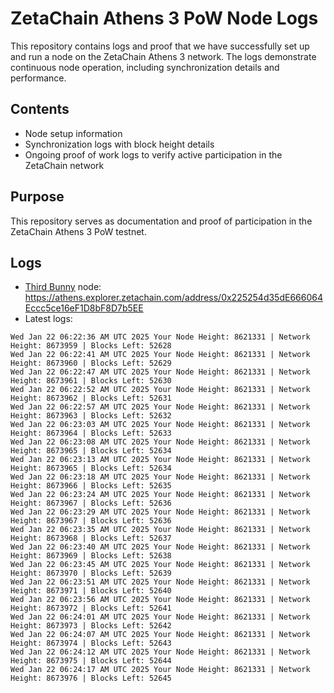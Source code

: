 # ZetaChain Athens 3 PoW Node Logs
This repository contains logs and proof that we have successfully set up and run a node on the ZetaChain Athens 3 network. The logs demonstrate continuous node operation, including synchronization details and performance.

## Contents
- Node setup information
- Synchronization logs with block height details
- Ongoing proof of work logs to verify active participation in the ZetaChain network

## Purpose
This repository serves as documentation and proof of participation in the ZetaChain Athens 3 PoW testnet.

## Logs

- [Third Bunny](https://thirdbunny.xyz/) node: https://athens.explorer.zetachain.com/address/0x225254d35dE666064Eccc5ce16eF1D8bF8D7b5EE
- Latest logs:
```
Wed Jan 22 06:22:36 AM UTC 2025 Your Node Height: 8621331 | Network Height: 8673959 | Blocks Left: 52628
Wed Jan 22 06:22:41 AM UTC 2025 Your Node Height: 8621331 | Network Height: 8673960 | Blocks Left: 52629
Wed Jan 22 06:22:47 AM UTC 2025 Your Node Height: 8621331 | Network Height: 8673961 | Blocks Left: 52630
Wed Jan 22 06:22:52 AM UTC 2025 Your Node Height: 8621331 | Network Height: 8673962 | Blocks Left: 52631
Wed Jan 22 06:22:57 AM UTC 2025 Your Node Height: 8621331 | Network Height: 8673963 | Blocks Left: 52632
Wed Jan 22 06:23:03 AM UTC 2025 Your Node Height: 8621331 | Network Height: 8673964 | Blocks Left: 52633
Wed Jan 22 06:23:08 AM UTC 2025 Your Node Height: 8621331 | Network Height: 8673965 | Blocks Left: 52634
Wed Jan 22 06:23:13 AM UTC 2025 Your Node Height: 8621331 | Network Height: 8673965 | Blocks Left: 52634
Wed Jan 22 06:23:18 AM UTC 2025 Your Node Height: 8621331 | Network Height: 8673966 | Blocks Left: 52635
Wed Jan 22 06:23:24 AM UTC 2025 Your Node Height: 8621331 | Network Height: 8673967 | Blocks Left: 52636
Wed Jan 22 06:23:29 AM UTC 2025 Your Node Height: 8621331 | Network Height: 8673967 | Blocks Left: 52636
Wed Jan 22 06:23:35 AM UTC 2025 Your Node Height: 8621331 | Network Height: 8673968 | Blocks Left: 52637
Wed Jan 22 06:23:40 AM UTC 2025 Your Node Height: 8621331 | Network Height: 8673969 | Blocks Left: 52638
Wed Jan 22 06:23:45 AM UTC 2025 Your Node Height: 8621331 | Network Height: 8673970 | Blocks Left: 52639
Wed Jan 22 06:23:51 AM UTC 2025 Your Node Height: 8621331 | Network Height: 8673971 | Blocks Left: 52640
Wed Jan 22 06:23:56 AM UTC 2025 Your Node Height: 8621331 | Network Height: 8673972 | Blocks Left: 52641
Wed Jan 22 06:24:01 AM UTC 2025 Your Node Height: 8621331 | Network Height: 8673973 | Blocks Left: 52642
Wed Jan 22 06:24:07 AM UTC 2025 Your Node Height: 8621331 | Network Height: 8673974 | Blocks Left: 52643
Wed Jan 22 06:24:12 AM UTC 2025 Your Node Height: 8621331 | Network Height: 8673975 | Blocks Left: 52644
Wed Jan 22 06:24:17 AM UTC 2025 Your Node Height: 8621331 | Network Height: 8673976 | Blocks Left: 52645
```
